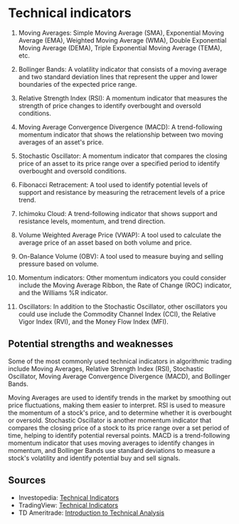 # Technical indicators

1. Moving Averages: Simple Moving Average (SMA), Exponential Moving Average (EMA), Weighted Moving Average (WMA), Double Exponential Moving Average (DEMA), Triple Exponential Moving Average (TEMA), etc.

2. Bollinger Bands: A volatility indicator that consists of a moving average and two standard deviation lines that represent the upper and lower boundaries of the expected price range.

3. Relative Strength Index (RSI): A momentum indicator that measures the strength of price changes to identify overbought and oversold conditions.

4. Moving Average Convergence Divergence (MACD): A trend-following momentum indicator that shows the relationship between two moving averages of an asset's price.

5. Stochastic Oscillator: A momentum indicator that compares the closing price of an asset to its price range over a specified period to identify overbought and oversold conditions.

6. Fibonacci Retracement: A tool used to identify potential levels of support and resistance by measuring the retracement levels of a price trend.

7. Ichimoku Cloud: A trend-following indicator that shows support and resistance levels, momentum, and trend direction.

8. Volume Weighted Average Price (VWAP): A tool used to calculate the average price of an asset based on both volume and price.

9. On-Balance Volume (OBV): A tool used to measure buying and selling pressure based on volume.

10. Momentum indicators: Other momentum indicators you could consider include the Moving Average Ribbon, the Rate of Change (ROC) indicator, and the Williams %R indicator.

11. Oscillators: In addition to the Stochastic Oscillator, other oscillators you could use include the Commodity Channel Index (CCI), the Relative Vigor Index (RVI), and the Money Flow Index (MFI).

## Potential strengths and weaknesses

Some of the most commonly used technical indicators in algorithmic trading include Moving Averages, Relative Strength Index (RSI), Stochastic Oscillator, Moving Average Convergence Divergence (MACD), and Bollinger Bands.

Moving Averages are used to identify trends in the market by smoothing out price fluctuations, making them easier to interpret. RSI is used to measure the momentum of a stock's price, and to determine whether it is overbought or oversold. Stochastic Oscillator is another momentum indicator that compares the closing price of a stock to its price range over a set period of time, helping to identify potential reversal points. MACD is a trend-following momentum indicator that uses moving averages to identify changes in momentum, and Bollinger Bands use standard deviations to measure a stock's volatility and identify potential buy and sell signals.

## Sources

- Investopedia: [Technical Indicators](https://www.investopedia.com/terms/t/technicalindicator.asp)
- TradingView: [Technical Indicators](https://www.tradingview.com/ideas/technical-indicators/)
- TD Ameritrade: [Introduction to Technical Analysis](https://tlc.thinkorswim.com/center/reference/Tech-Indicators)